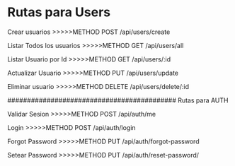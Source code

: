 # Rutas para Users

Crear usuarios >>>>>METHOD POST
/api/users/create

Listar Todos los usuarios >>>>>METHOD GET
/api/users/all

Listar Usuario por Id >>>>>METHOD GET
/api/users/:id

Actualizar Usuario >>>>>METHOD PUT
/api/users/update

Eliminar usuario >>>>>METHOD DELETE
/api/users/delete/:id

###########################################
Rutas para AUTH

Validar Sesion >>>>>METHOD POST
/api/auth/me

Login >>>>>METHOD POST
/api/auth/login

Forgot Password >>>>>METHOD PUT
/api/auth/forgot-password

Setear Password >>>>>METHOD PUT
/api/auth/reset-password/
